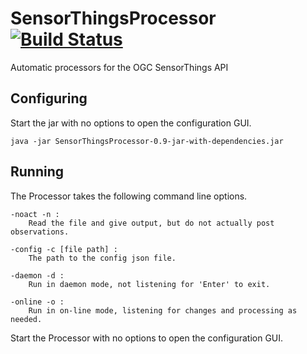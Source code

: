 # SensorThingsProcessor [![Build Status](https://travis-ci.org/hylkevds/SensorThingsProcessor.svg?branch=master)](https://travis-ci.org/hylkevds/SensorThingsProcessor)
Automatic processors for the OGC SensorThings API

## Configuring

Start the jar with no options to open the configuration GUI.
```
java -jar SensorThingsProcessor-0.9-jar-with-dependencies.jar
```


## Running

The Processor takes the following command line options.
```
-noact -n :
    Read the file and give output, but do not actually post observations.

-config -c [file path] :
    The path to the config json file.

-daemon -d :
    Run in daemon mode, not listening for 'Enter' to exit.

-online -o :
    Run in on-line mode, listening for changes and processing as needed.
```

Start the Processor with no options to open the configuration GUI.
